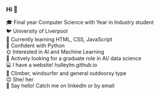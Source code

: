 ### Hi 👋

:mortar_board: Final year Computer Science with Year in Industry student<br>
:bird: University of Liverpool<br>
:seedling: Currently learning HTML, CSS, JavaScript<br>
:snake: Confident with Python<br>
:sun_with_face: Interested in AI and Machine Learning<br>
:city_sunrise: Actively looking for a graduate role in AI/ data science<br>
:computer: I have a website! hulleylm.github.io<br>
:sunrise_over_mountains: Climber, windsurfer and general outdoorsy type<br>
:blush: She/ her<br>
:speech_balloon: Say hello! Catch me on linkedIn or by email<br>
